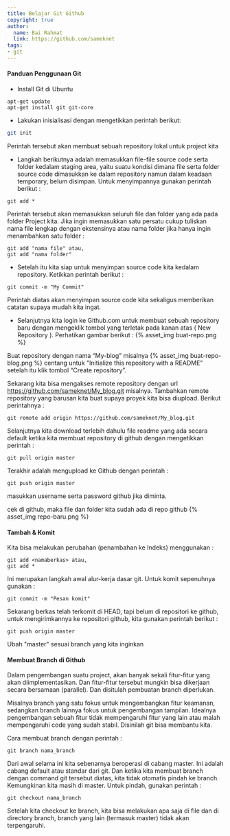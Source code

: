 ```yaml
---
title: Belajar Git Github
copyright: true
author: 
  name: Bai Rahmat
  link: https://github.com/sameknet
tags:
- git
---
```


#### Panduan Penggunaan Git
- Install Git di Ubuntu
```
apt-get update
apt-get install git git-core

```
- Lakukan inisialisasi dengan mengetikkan perintah berikut: 
```bash
git init
```
Perintah tersebut akan membuat sebuah repository lokal untuk project kita

- Langkah berikutnya adalah memasukkan file-file source code serta folder kedalam staging area, yaitu suatu kondisi dimana file serta folder source code dimasukkan ke dalam repository namun dalam keadaan temporary, belum disimpan. Untuk menyimpannya gunakan perintah berikut :
```
git add *
```
Perintah tersebut akan memasukkan seluruh file dan folder yang ada pada folder Project kita. Jika ingin memasukkan satu persatu cukup tuliskan nama file lengkap dengan ekstensinya atau nama folder jika hanya ingin menambahkan satu folder :
```
git add "nama file" atau,
git add "nama folder"
```
- Setelah itu kita siap untuk menyimpan source code kita kedalam repository. Ketikkan perintah berikut :
```
git commit -m "My Commit"
```
Perintah diatas akan menyimpan source code kita sekaligus memberikan catatan supaya mudah kita ingat.

- Selanjutnya kita login ke Github.com untuk membuat sebuah repository baru dengan mengeklik tombol yang terletak pada kanan atas ( New Repository ). Perhatikan gambar berikut :
{% asset_img buat-repo.png %}

Buat repository dengan nama “My-blog” misalnya 
{% asset_img buat-repo-blog.png %}
centang untuk "Initialize this repository with a README" setelah itu klik tombol “Create repository”.

Sekarang kita bisa mengakses remote repository dengan url https://github.com/sameknet/My_blog.git misalnya. Tambahkan remote repository yang barusan kita buat supaya proyek kita bisa diupload. Berikut perintahnya :
```
git remote add origin https://github.com/sameknet/My_blog.git
```
Selanjutnya kita download terlebih dahulu file readme yang ada secara default ketika kita membuat repository di github dengan mengetikkan perintah :
```
git pull origin master
```
Terakhir adalah mengupload ke Github dengan perintah :
```
git push origin master
```
masukkan username serta password github jika diminta.

cek di github, maka file dan folder kita sudah ada di repo github
{% asset_img repo-baru.png %}

#### Tambah & Komit
Kita bisa melakukan perubahan (penambahan ke Indeks) menggunakan :
```
git add <namaberkas> atau,
git add *
```
Ini merupakan langkah awal alur-kerja dasar git. Untuk komit sepenuhnya gunakan :
```
git commit -m "Pesan komit"
```
Sekarang berkas telah terkomit di HEAD, tapi belum di repositori ke github, untuk mengirimkannya ke repositori github, kita gunakan perintah berikut :
```
git push origin master
```
Ubah "master" sesuai branch yang kita inginkan

#### Membuat Branch di Github
Dalam pengembangan suatu project, akan banyak sekali fitur-fitur yang akan diimplementasikan. Dan fitur-fitur tersebut mungkin bisa dikerjaan secara bersamaan (parallel). Dan disitulah pembuatan branch diperlukan.

Misalnya branch yang satu fokus untuk mengembangkan fitur keamanan, sedangkan branch lainnya fokus untuk pengembangan tampilan. Idealnya pengembangan sebuah fitur tidak mempengaruhi fitur yang lain atau malah mempengaruhi code yang sudah stabil. Disinilah git bisa membantu kita.

Cara membuat branch dengan perintah :
```
git branch nama_branch
```
Dari awal selama ini kita sebenarnya beroperasi di cabang master. Ini adalah cabang default atau standar dari git. Dan ketika kita membuat branch dengan command git tersebut diatas, kita tidak otomatis pindah ke branch. Kemungkinan kita masih di master. Untuk pindah, gunakan perintah :
```
git checkout nama_branch
```
Setelah kita checkout ke branch, kita bisa melakukan apa saja di file dan di directory branch, branch yang lain (termasuk master) tidak akan terpengaruhi.

